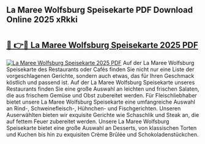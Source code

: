 ## La Maree Wolfsburg Speisekarte PDF Download Online 2025 xRkki

# <h2><a href="http://gc7zp6w.nevu.top/?p=La+Maree+Wolfsburg+Speisekarte">🔗 👉🔴 La Maree Wolfsburg Speisekarte 2025 PDF</a></h2>

[![La Maree Wolfsburg Speisekarte 2025 PDF](https://i.imgur.com/dBaPXMq.png)](http://gc7zp6w.nevu.top/?p=La+Maree+Wolfsburg+Speisekarte)
Auf der La Maree Wolfsburg Speisekarte des Restaurants oder Cafés finden Sie nicht nur eine Liste der vorgeschlagenen Gerichte, sondern auch etwas, das für Ihren Geschmack köstlich und passend ist. Auf der La Maree Wolfsburg Speisekarte unseres Restaurants finden Sie eine große Auswahl an leichten und frischen Salaten, die aus frischem Gemüse und Obst zubereitet werden. Für Fleischliebhaber bietet unsere La Maree Wolfsburg Speisekarte eine umfangreiche Auswahl an Rind-, Schweinefleisch-, Hühnchen- und Fischgerichten. Unseren Auserwählten bieten wir exquisite Gerichte wie Schaschlik und Steak an, die auf fettem Feuer zubereitet werden. Unsere La Maree Wolfsburg Speisekarte bietet eine große Auswahl an Desserts, von klassischen Torten und Kuchen bis hin zu exquisiten Crème Brûlée und Schokoladenstückchen.
